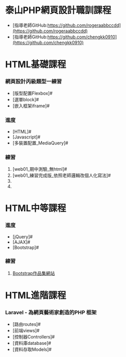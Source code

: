 # 泰山PHP網頁設計職訓課程
* [指導老師GitHub:https://github.com/rogeraabbccdd](https://github.com/rogeraabbccdd)
* [指導老師GitHub:https://github.com/chengkk0910](https://github.com/chengkk0910)
# HTML基礎課程

### 網頁設計丙級題型一練習

* [版型配置Flexbox]#
* [選單block]#
* [嵌入框架iframe]#

### 進度

* [HTML]#
* [Javascript]#
* [多裝置配置_MediaQuery]#

### 練習

1. [web01_期中測驗_無html]#
2. [web01_練習完成版_依照老師邏輯改個人化寫法]#
3. 
4. 
# HTML中等課程
### 進度

* [jQuery]#
* [AJAX]#
* [Bootstrap]#

### 練習

1. [Bootstrap作品集網站](http://220.128.133.15/s1110201/index.html)
# HTML進階課程
### Laravel - 為網頁藝術家創造的PHP 框架
* [路由routes]#
* [前端views]#
* [控制器Controllers]#
* [資料庫database]#
* [資料存取Models]#